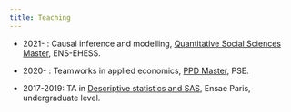 ```yaml
---
title: Teaching
---
```

* 2021-    : Causal inference and modelling, [Quantitative Social Sciences Master](https://master-sciences-sociales.ens.psl.eu/qess-presentation/), ENS-EHESS.

* 2020-    : Teamworks in applied economics, [PPD Master](https://www.parisschoolofeconomics.eu/en/teaching/masters-program/ppd-public-policy-and-development/), PSE.

* 2017-2019: TA in [Descriptive statistics and SAS](https://www.ensae.fr/courses/statistique-descriptive/), Ensae Paris, undergraduate level.
